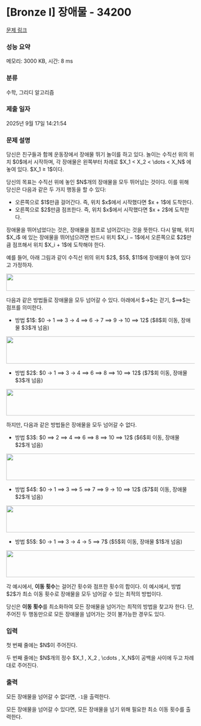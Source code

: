 # [Bronze I] 장애물 - 34200 

[문제 링크](https://www.acmicpc.net/problem/34200) 

### 성능 요약

메모리: 3000 KB, 시간: 8 ms

### 분류

수학, 그리디 알고리즘

### 제출 일자

2025년 9월 17일 14:21:54

### 문제 설명

<p>당신은 친구들과 함께 운동장에서 장애물 뛰기 놀이를 하고 있다. 놀이는 수직선 위의 위치 $0$에서 시작하며, 각 장애물은 왼쪽부터 차례로 $X_1 < X_2 < \dots < X_N$ 에 놓여 있다. $X_1 ≥ 1$이다.</p>

<p>당신의 목표는 수직선 위에 놓인 $N$개의 장애물을 모두 뛰어넘는 것이다. 이를 위해 당신은 다음과 같은 두 가지 행동을 할 수 있다:</p>

<ul>
	<li>오른쪽으로 $1$만큼 걸어간다. 즉, 위치 $x$에서 시작했다면 $x + 1$에 도착한다.</li>
	<li>오른쪽으로 $2$만큼 점프한다. 즉, 위치 $x$에서 시작했다면 $x + 2$에 도착한다.</li>
</ul>

<p>장애물을 뛰어넘었다는 것은, 장애물을 점프로 넘어갔다는 것을 뜻한다. 다시 말해, 위치 $X_i$ 에 있는 장애물을 뛰어넘으려면 반드시 위치 $X_i − 1$에서 오른쪽으로 $2$만큼 점프해서 위치 $X_i + 1$에 도착해야 한다.</p>

<p>예를 들어, 아래 그림과 같이 수직선 위의 위치 $2$, $5$, $11$에 장애물이 놓여 있다고 가정하자.</p>

<p style="text-align: center;"><img alt="" src="https://upload.acmicpc.net/40bf1a86-5483-4606-80b5-802d0da6b38b/-/preview/" style="width: 653px; height: 46px;"></p>

<p>다음과 같은 방법들로 장애물을 모두 넘어갈 수 있다. 아래에서 $→$는 걷기, $⟹$는 점프를 의미한다.</p>

<ul>
	<li>방법 $1$: $0 → 1 ⟹ 3 → 4 ⟹ 6 → 7 ⟹ 9 → 10 ⟹ 12$ ($8$회 이동, 장애물 $3$개 넘음)</li>
</ul>

<p style="text-align: center;"><img alt="" src="https://upload.acmicpc.net/fc553c24-d7e2-48d0-9893-2207aa634938/-/preview/" style="width: 615px; height: 73px;"></p>

<ul>
	<li>방법 $2$: $0 → 1 ⟹ 3 → 4 ⟹ 6 ⟹ 8 ⟹ 10 ⟹ 12$ ($7$회 이동, 장애물 $3$개 넘음)</li>
</ul>

<p style="text-align: center;"><img alt="" src="https://upload.acmicpc.net/0ca1be51-1db0-496b-8cc2-894287590bbf/-/preview/" style="width: 615px; height: 71px;"></p>

<p>하지만, 다음과 같은 방법들은 장애물을 모두 넘어갈 수 없다.</p>

<ul>
	<li>방법 $3$: $0 ⟹ 2 ⟹ 4 ⟹ 6 ⟹ 8 ⟹ 10 ⟹ 12$ ($6$회 이동, 장애물 $2$개 넘음)</li>
</ul>

<p style="text-align: center;"><img alt="" src="https://upload.acmicpc.net/48d59a78-62ba-46a3-b873-7d4e46a004bb/-/preview/" style="width: 615px; height: 71px;"></p>

<ul>
	<li>방법 $4$: $0 → 1 ⟹ 3 ⟹ 5 ⟹ 7 ⟹ 9 → 10 ⟹ 12$ ($7$회 이동, 장애물 $2$개 넘음)</li>
</ul>

<p style="text-align: center;"><img alt="" src="https://upload.acmicpc.net/ffe05e94-b7ff-41dc-b291-f693acc6ae48/-/preview/" style="width: 615px; height: 72px;"></p>

<ul>
	<li>방법 $5$: $0 → 1 ⟹ 3 → 4 → 5 ⟹ 7$ ($5$회 이동, 장애물 $1$개 넘음)</li>
</ul>

<p style="text-align: center;"><img alt="" src="https://upload.acmicpc.net/a1a6fa5b-6038-4ba4-bc34-782638f144da/-/preview/" style="width: 615px; height: 72px;"></p>

<p>각 예시에서, <strong>이동 횟수</strong>는 걸어간 횟수와 점프한 횟수의 합이다. 이 예시에서, 방법 $2$가 최소 이동 횟수로 장애물을 모두 넘어갈 수 있는 최적의 방법이다.</p>

<p>당신은 <strong>이동 횟수</strong>를 최소화하여 모든 장애물을 넘어가는 최적의 방법을 찾고자 한다. 단, 주어진 두 행동만으로 모든 장애물을 넘어가는 것이 불가능한 경우도 있다.</p>

### 입력 

 <p>첫 번째 줄에는 $N$이 주어진다.</p>

<p>두 번째 줄에는 $N$개의 정수 $X_1 , X_2 , \cdots , X_N$이 공백을 사이에 두고 차례대로 주어진다.</p>

### 출력 

 <p>모든 장애물을 넘어갈 수 없다면, <code>-1</code>을 출력한다.</p>

<p>모든 장애물을 넘어갈 수 있다면, 모든 장애물을 넘기 위해 필요한 최소 이동 횟수를 출력한다.</p>

